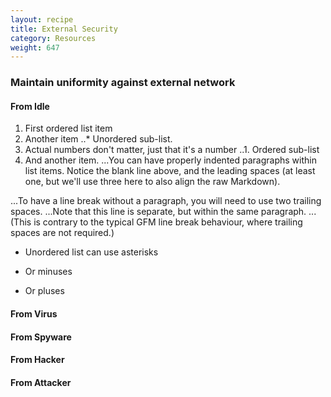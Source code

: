 ```yaml
---
layout: recipe
title: External Security
category: Resources
weight: 647
---
```


### Maintain uniformity against external network

#### From Idle  
1. First ordered list item
2. Another item
..* Unordered sub-list. 
1. Actual numbers don't matter, just that it's a number
..1. Ordered sub-list
4. And another item.
...You can have properly indented paragraphs within list items. Notice the blank line above, and the leading spaces (at least one, but we'll use three here to also align the raw Markdown).

...To have a line break without a paragraph, you will need to use two trailing spaces.
...Note that this line is separate, but within the same paragraph.
...(This is contrary to the typical GFM line break behaviour, where trailing spaces are not required.)

* Unordered list can use asterisks
- Or minuses
+ Or pluses  

#### From Virus

#### From Spyware

#### From Hacker

#### From Attacker
